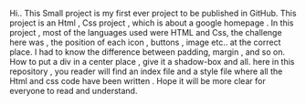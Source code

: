 Hi..
This Small project is my first ever project to be published in GitHub. This project is an Html , Css project , which is about a google homepage  .
In this project , most of the languages used were HTML and Css, the challenge here was , the position of each icon , buttons , image etc.. at the correct place. I had to know the difference between padding, margin , and so on. How to put a div in a center place , give it a shadow-box and all. 
here in this repository , you reader will find an index file and a style file where all the Html and css code have been written .
Hope it will be more clear for everyone to read and understand.
